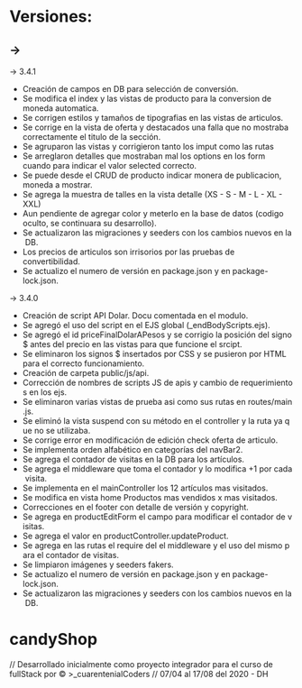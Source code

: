 
# Versiones:

-> 
 - 

-> 3.4.1
 - Creación de campos en DB para selección de conversión.
 - Se modifica el index y las vistas de producto para la conversion de moneda automatica.
 - Se corrigen estilos y tamaños de tipografias en las vistas de articulos.
 - Se corrige en la vista de oferta y destacados una falla que no mostraba correctamente el titulo de la sección.
 - Se agruparon las vistas y corrigieron tanto los imput como las rutas
 - Se arreglaron detalles que mostraban mal los options en los form cuando para indicar el valor selected correcto.
 - Se puede desde el CRUD de producto indicar monera de publicacion, moneda a mostrar.
 - Se agrega la muestra de talles en la vista detalle (XS - S - M - L - XL - XXL)
 - Aun pendiente de agregar color y meterlo en la base de datos (codigo oculto, se continuara su desarrollo).
 - Se actualizaron las migraciones y seeders con los cambios nuevos en la DB.
 - Los precios de articulos son irrisorios por las pruebas de convertibilidad.
 - Se actualizo el numero de versión en package.json y en package-lock.json.

-> 3.4.0
 - Creación de script API Dolar. Docu comentada en el modulo.
 - Se agregó el uso del script en el EJS global (_endBodyScripts.ejs).
 - Se agregó el id priceFinalDolarAPesos y se corrigio la posición del signo $ antes del precio en las vistas para que funcione el srcipt.
 - Se eliminaron los signos $ insertados por CSS y se pusieron por HTML para el correcto funcionamiento.
 - Creación de carpeta public/js/api.
 - Corrección de nombres de scripts JS de apis y cambio de requerimientos en los ejs.
 - Se eliminaron varias vistas de prueba asi como sus rutas en routes/main.js.
 - Se eliminó la vista suspend con su método en el controller y la ruta ya que no se utilizaba.
 - Se corrige error en modificación de edición check oferta de articulo.
 - Se implementa orden alfabético en categorías del navBar2.
 - Se agrega el contador de visitas en la DB para los artículos.
 - Se agrega el middleware que toma el contador y lo modifica +1 por cada visita.
 - Se implementa en el mainController los 12 artículos mas visitados.
 - Se modifica en vista home Productos mas vendidos x mas visitados.
 - Correcciones en el footer con detalle de versión y copyright.
 - Se agrega en productEditForm el campo para modificar el contador de visitas.
 - Se agrega el valor en productController.updateProduct.
 - Se agrega en las rutas el require del el middleware y el uso del mismo para el contador de visitas.
 - Se limpiaron imágenes y seeders fakers.
 - Se actualizo el numero de versión en package.json y en package-lock.json.
 - Se actualizaron las migraciones y seeders con los cambios nuevos en la DB.

# candyShop
// Desarrollado inicialmente como proyecto integrador para el curso de fullStack por © >_cuarentenialCoders </primeTeam>
// 07/04 al 17/08 del 2020 - DH
